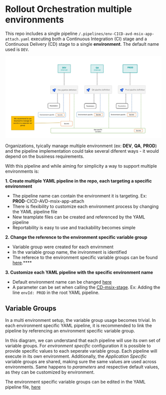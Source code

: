 # Rollout Orchestration multiple environments

This repo includes a single pipeline `/.pipelines/env-CICD-avd-msix-app-attach.yaml` executing both a Continuous Integration (CI) stage and a Continuous Delivery (CD) stage to a single **environment**. The default name used is `DEV`.

<img src="images/variable_groups_multiple_environments.jpg" alt="Multiple Environments with Variable Groups">

Organizations, tyically manage multiple environment (ex: **DEV**, **QA**, **PROD**) and the pipeline implementation could take several diferent ways - it would depend on the business requirements.

With this pipeline and while aiming for simplicity a way to support multiple environments is:

**1. Create multiple YAML pipeline in the repo, each targeting a specific environment**
  
  - The pipeline name can contain the environment it is targeting. Ex: **PROD**-CICD-AVD-msix-app-attach
  - There is flexibility to customize each environment process by changing the YAML pipeline file
  - New teamplate files can be created and referenced by the YAML pipeline
  - Reportability is easy to use and trackability becomes simple

**2. Change the reference to the environment specific variable group**

  - Variable group were created for each envirnment
  - In the variable group name, the invironment is identified
  - The referece to the environment specific variable groups can be found [here](https://github.com/joalmeid/avd-app-attach-ops/blob/mvp1/.pipelines/env-CICD-avd-msix-app-attach.yml#L61).****

**3. Customize each YAML pipeline with the specific environment name**

  - Default environment name can be changed [here](https://github.com/joalmeid/avd-app-attach-ops/blob/mvp1/.pipelines/templates/CD-msix-stage.yaml#L5)
  - A parameter can be set when calling the [CD-msix-stage](https://github.com/joalmeid/avd-app-attach-ops/blob/mvp1/.pipelines/env-CICD-avd-msix-app-attach.yml#L103). Ex: Adding the line `envId: PROD` in the root YAML pipeline.

## Variable Groups

In a multi environment setup, the variable group usage becomes trivial. In each environment specific YAML pipeline, it is recommended to link the pipeline by referencing an environment specific variable group.

In this diagram, we can understand that each pipeline will use its own set of variable groups. For *environment specific* configuration it is possible to provide specific values to each seperate variable group. Each pipeline will execute in its own environment.
Additionally, the *Application Specific* variable groups are shared, making sure the same values are used across environments. Same happens to *parameters* and respective default values, as they can be customized by environment.

The environment specific variable groups can be edited in the YAML pipeline file, [here](https://github.com/joalmeid/avd-app-attach-ops/blob/mvp1/.pipelines/env-CICD-avd-msix-app-attach.yml#L61)

